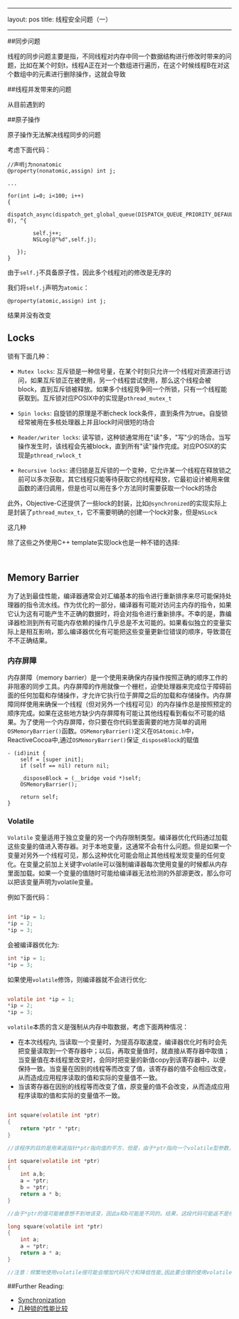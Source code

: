 
---
layout: pos
title: 线程安全问题（一）

---

##同步问题

线程的同步问题主要是指，不同线程对内存中同一个数据结构进行修改时带来的问题，比如在某个时刻t，线程A正在对一个数组进行遍历，在这个时候线程B在对这个数组中的元素进行删除操作，这就会导致

##线程并发带来的问题

从目前遇到的

##原子操作


原子操作无法解决线程同步的问题

考虑下面代码：

```
//声明j为nonatomic
@property(nonatomic,assign) int j;

...

for(int i=0; i<100; i++)
{
   dispatch_async(dispatch_get_global_queue(DISPATCH_QUEUE_PRIORITY_DEFAULT, 0), ^{

        self.j++;
        NSLog(@"%d",self.j);
    
   });
}

```

由于`self.j`不具备原子性，因此多个线程对j的修改是无序的

我们将`self.j`声明为`atomic`：

```
@property(atomic,assign) int j;
```

结果并没有改变


## Locks

锁有下面几种：

- `Mutex locks`: 互斥锁是一种信号量，在某个时刻只允许一个线程对资源进行访问，如果互斥锁正在被使用，另一个线程尝试使用，那么这个线程会被block，直到互斥锁被释放。如果多个线程竞争同一个所锁，只有一个线程能获取到。互斥锁对应POSIX中的实现是`pthread_mutex_t`

- `Spin locks`: 自旋锁的原理是不断check lock条件，直到条件为true。自旋锁经常被用在多核处理器上并且lock时间很短的场合

- `Reader/writer locks`: 读写锁，这种锁通常用在"读"多，"写"少的场合。当写操作发生时，该线程会先被block，直到所有"读"操作完成。对应POSIX的实现是`pthread_rwlock_t`

- `Recursive locks`: 递归锁是互斥锁的一个变种，它允许某一个线程在释放锁之前可以多次获取，其它线程只能等待获取它的线程释放，它最初设计被用来做函数的递归调用，但是也可以用在多个方法同时需要获取一个lock的场合

此外，Objective-C还提供了一些lock的封装，比如`@synchronized`的实现实际上是封装了`pthread_mutex_t`，它不需要明确的创建一个lock对象，但是`NSLock`

这几种


除了这些之外使用C++ template实现lock也是一种不错的选择:

```


```


## Memory Barrier

为了达到最佳性能，编译器通常会对汇编基本的指令进行重新排序来尽可能保持处理器的指令流水线。作为优化的一部分，编译器有可能对访问主内存的指令，如果它认为这有可能产生不正确的数据时，将会对指令进行重新排序。不幸的是，靠编译器检测到所有可能内存依赖的操作几乎总是不太可能的。如果看似独立的变量实际上是相互影响，那么编译器优化有可能把这些变量更新位错误的顺序，导致潜在不不正确结果。

### 内存屏障

内存屏障（memory barrier）是一个使用来确保内存操作按照正确的顺序工作的非阻塞的同步工具。内存屏障的作用就像一个栅栏，迫使处理器来完成位于障碍前面的任何加载和存储操作，才允许它执行位于屏障之后的加载和存储操作。内存屏障同样使用来确保一个线程（但对另外一个线程可见）的内存操作总是按照预定的顺序完成。如果在这些地方缺少内存屏障有可能让其他线程看到看似不可能的结果。为了使用一个内存屏障，你只要在你代码里面需要的地方简单的调用`OSMemoryBarrier()`函数。`OSMemoryBarrier()`定义在`OSAtomic.h`中，ReactiveCocoa中,通过`OSMemoryBarrier()`保证`_disposeBlock`的赋值

```
- (id)init {
	self = [super init];
	if (self == nil) return nil;

	_disposeBlock = (__bridge void *)self;
	OSMemoryBarrier();

	return self;
}

```

### Volatile

`Volatile` 变量适用于独立变量的另一个内存限制类型。编译器优化代码通过加载这些变量的值进入寄存器。对于本地变量，这通常不会有什么问题。但是如果一个变量对另外一个线程可见，那么这种优化可能会阻止其他线程发现变量的任何变化。在变量之前加上关键字volatile可以强制编译器每次使用变量的时候都从内存里面加载。如果一个变量的值随时可能给编译器无法检测的外部源更改，那么你可以把该变量声明为volatile变量。

例如下面代码：

```c

int *ip = 1;
*ip = 2;
*ip = 3;

```
会被编译器优化为:

```c
int *ip = 1;
*ip = 3;

```

如果使用`volatile`修饰，则编译器就不会进行优化:

```c

volatile int *ip = 1;
*ip = 2;
*ip = 3;

```


`volatile`本质的含义是强制从内存中取数据，考虑下面两种情况：

- 在本次线程内, 当读取一个变量时，为提高存取速度，编译器优化时有时会先把变量读取到一个寄存器中；以后，再取变量值时，就直接从寄存器中取值；当变量值在本线程里改变时，会同时把变量的新值copy到该寄存器中，以便保持一致。当变量在因别的线程等而改变了值，该寄存器的值不会相应改变，从而造成应用程序读取的值和实际的变量值不一致。
- 当该寄存器在因别的线程等而改变了值，原变量的值不会改变，从而造成应用程序读取的值和实际的变量值不一致。

```c

int square(volatile int *ptr)
{
	return *ptr * *ptr;
}

//该程序的目的是用来返指针*ptr指向值的平方，但是，由于*ptr指向一个volatile型参数，编译器将产生类似下面的代码：

int square(volatile int *ptr)
{
	int a,b;
	a = *ptr;
	b = *ptr;
	return a * b;
}

//由于*ptr的值可能被意想不到地该变，因此a和b可能是不同的。结果，这段代码可能返不是你所期望的平方值！正确的代码如下：

long square(volatile int *ptr)
{
	int a;
	a = *ptr;
	return a * a;
}

//注意：频繁地使用volatile很可能会增加代码尺寸和降低性能,因此要合理的使用volatile。

```


##Further Reading:

- [Synchronization](http://www.dreamingwish.com/article/the-ios-multithreaded-programming-guide-4-thread-synchronization.html)
- [几种锁的性能比较](http://perpendiculo.us/2009/09/synchronized-nslock-pthread-osspinlock-showdown-done-right/)